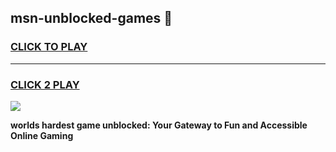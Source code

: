 
## msn-unblocked-games 👋
<h3>
<a href="https://premium.freeplayer.one?title=msn-unblocked-games&ref=14F">CLICK TO PLAY</a></h3>
<hr>

<h3>
<a href="https://premium.freeplayer.one?title=msn-unblocked-games&ref=14F">CLICK 2 PLAY</a>
  
</h3>

<a href="https://premium.freeplayer.one?title=msn-unblocked-games&ref=12F/"><img src="https://clearcache.store/games.png"></a>


**worlds hardest game unblocked: Your Gateway to Fun and Accessible Online Gaming**
